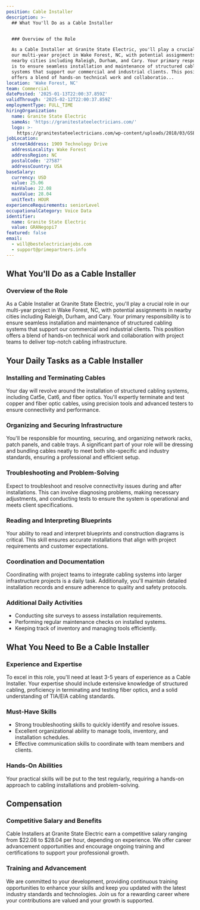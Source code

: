 ```yaml
---
position: Cable Installer
description: >-
  ## What You'll Do as a Cable Installer


  ### Overview of the Role

  As a Cable Installer at Granite State Electric, you'll play a crucial role in
  our multi-year project in Wake Forest, NC, with potential assignments in
  nearby cities including Raleigh, Durham, and Cary. Your primary responsibility
  is to ensure seamless installation and maintenance of structured cabling
  systems that support our commercial and industrial clients. This position
  offers a blend of hands-on technical work and collaboratio...
location: 'Wake Forest, NC'
team: Commercial
datePosted: '2025-01-13T22:00:37.859Z'
validThrough: '2025-02-12T22:00:37.859Z'
employmentType: FULL_TIME
hiringOrganization:
  name: Granite State Electric
  sameAs: 'https://granitestateelectricians.com/'
  logo: >-
    https://granitestateelectricians.com/wp-content/uploads/2018/03/GSE-2c-Logo-4.jpg
jobLocation:
  streetAddress: 1909 Technology Drive
  addressLocality: Wake Forest
  addressRegion: NC
  postalCode: '27587'
  addressCountry: USA
baseSalary:
  currency: USD
  value: 25.06
  minValue: 22.08
  maxValue: 28.04
  unitText: HOUR
experienceRequirements: seniorLevel
occupationalCategory: Voice Data
identifier:
  name: Granite State Electric
  value: GRANegopi7
featured: false
email:
  - will@bestelectricianjobs.com
  - support@primepartners.info
---
```




## What You'll Do as a Cable Installer

### Overview of the Role
As a Cable Installer at Granite State Electric, you'll play a crucial role in our multi-year project in Wake Forest, NC, with potential assignments in nearby cities including Raleigh, Durham, and Cary. Your primary responsibility is to ensure seamless installation and maintenance of structured cabling systems that support our commercial and industrial clients. This position offers a blend of hands-on technical work and collaboration with project teams to deliver top-notch cabling infrastructure.

## Your Daily Tasks as a Cable Installer

### Installing and Terminating Cables
Your day will revolve around the installation of structured cabling systems, including Cat5e, Cat6, and fiber optics. You'll expertly terminate and test copper and fiber optic cables, using precision tools and advanced testers to ensure connectivity and performance.

### Organizing and Securing Infrastructure
You'll be responsible for mounting, securing, and organizing network racks, patch panels, and cable trays. A significant part of your role will be dressing and bundling cables neatly to meet both site-specific and industry standards, ensuring a professional and efficient setup.

### Troubleshooting and Problem-Solving
Expect to troubleshoot and resolve connectivity issues during and after installations. This can involve diagnosing problems, making necessary adjustments, and conducting tests to ensure the system is operational and meets client specifications.

### Reading and Interpreting Blueprints
Your ability to read and interpret blueprints and construction diagrams is critical. This skill ensures accurate installations that align with project requirements and customer expectations.

### Coordination and Documentation
Coordinating with project teams to integrate cabling systems into larger infrastructure projects is a daily task. Additionally, you'll maintain detailed installation records and ensure adherence to quality and safety protocols.

### Additional Daily Activities
- Conducting site surveys to assess installation requirements.
- Performing regular maintenance checks on installed systems.
- Keeping track of inventory and managing tools efficiently.

## What You Need to Be a Cable Installer

### Experience and Expertise
To excel in this role, you'll need at least 3-5 years of experience as a Cable Installer. Your expertise should include extensive knowledge of structured cabling, proficiency in terminating and testing fiber optics, and a solid understanding of TIA/EIA cabling standards.

### Must-Have Skills
- Strong troubleshooting skills to quickly identify and resolve issues.
- Excellent organizational ability to manage tools, inventory, and installation schedules.
- Effective communication skills to coordinate with team members and clients.

### Hands-On Abilities
Your practical skills will be put to the test regularly, requiring a hands-on approach to cabling installations and problem-solving.

## Compensation

### Competitive Salary and Benefits
Cable Installers at Granite State Electric earn a competitive salary ranging from $22.08 to $28.04 per hour, depending on experience. We offer career advancement opportunities and encourage ongoing training and certifications to support your professional growth.

### Training and Advancement
We are committed to your development, providing continuous training opportunities to enhance your skills and keep you updated with the latest industry standards and technologies. Join us for a rewarding career where your contributions are valued and your growth is supported.